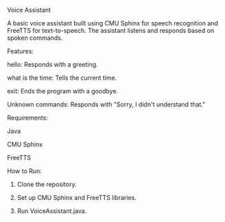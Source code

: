 

Voice Assistant

A basic voice assistant built using CMU Sphinx for speech recognition and FreeTTS for text-to-speech. The assistant listens and responds based on spoken commands.

Features:

hello: Responds with a greeting.

what is the time: Tells the current time.

exit: Ends the program with a goodbye.

Unknown commands: Responds with "Sorry, I didn't understand that."


Requirements:

Java

CMU Sphinx

FreeTTS


How to Run:

1. Clone the repository.


2. Set up CMU Sphinx and FreeTTS libraries.


3. Run VoiceAssistant.java.
